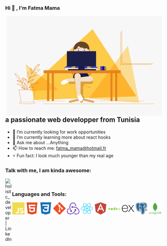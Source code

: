 ### Hi 👋 , I'm Fatma Mama
<img align="right" alt="GIF" src="https://github.com/FatmaMama/FatmaMama/blob/main/code.gif?raw=true" width="500" height="320" />

## a passionate web developper from Tunisia

- 🔭 I’m currently looking for work opportunities
- 🌱 I’m currently learning more about react hooks
- 💬 Ask me about ...Anything
- 📫 How to reach me: fatma_mama@hotmail.fr
- ⚡ Fun fact: I look much younger than my real age

### Talk with me, I am kinda awesome:
[<img align="left" alt="holisitc_developer | LinkedIn" width="22px" src="https://cdn.jsdelivr.net/npm/simple-icons@v3/icons/linkedin.svg" />][linkedin]

<br />

### Languages and Tools:
<p align="left">
<img width="40" height="40" alt="javascript" src="./icons/javascript.svg"/>
<img width="40" height="40" alt="HTML5" src="./icons/html5.svg"/>
<img width="40" height="40" alt="CSS3" src="./icons/css3.svg"/>
<img width="40" height="40" alt="git" src="./icons/git.svg"/>
<img width="40" height="40" alt="redux" src="./icons/redux.svg"/>
<img width="40" height="40" alt="react" src="./icons/react.svg"/>
<img width="40" height="40" alt="angular" src="./icons/angular.svg"/>
<img width="40" height="40" alt="nodejs" src="./icons/nodejs.svg"/>
<img width="40" height="40" alt="express" src="./icons/express.svg"/>
<img width="40" height="40" alt="postgresql" src="./icons/postgresql.svg"/>
<img width="40" height="40" alt="mongodb" src="./icons/mongodb.svg"/>


[linkedin]: https://www.linkedin.com/in/fatma-mama-9397b5129/
